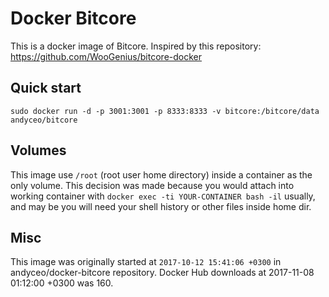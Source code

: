 # Docker Bitcore

This is a docker image of Bitcore. Inspired by this repository: https://github.com/WooGenius/bitcore-docker

## Quick start

    sudo docker run -d -p 3001:3001 -p 8333:8333 -v bitcore:/bitcore/data andyceo/bitcore

## Volumes

This image use `/root` (root user home directory) inside a container as the only volume. This decision was made because you would attach into working container with `docker exec -ti YOUR-CONTAINER bash -il` usually, and may be you will need your shell history or other files inside home dir.

## Misc

This image was originally started at `2017-10-12 15:41:06 +0300` in andyceo/docker-bitcore repository. Docker Hub downloads at 2017-11-08 01:12:00 +0300 was 160.
